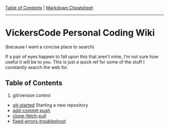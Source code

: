 [Table of Contents](../README.md) | [Markdown Cheatsheet](/Markdown%20Cheatsheet.md)
___
# VickersCode Personal Coding Wiki
(because I want a concise place to search)

If a pair of eyes happen to fall upon this that aren't mine, I'm not sure how useful it will be to you. This is just a quick ref for some of the stuff I constantly search the web for. 
## Table of Contents
1. git/version control
  - [git-started](./git/git-started.md) Starting a new repository
  - [add-commit-push](./git/add-commit-push.md)
  - [clone-fetch-pull](./git/clone-fetch-pull.md)
  - [fixed-errors-troubleshoot](./git/fixed-errors-troubleshoot.md)


